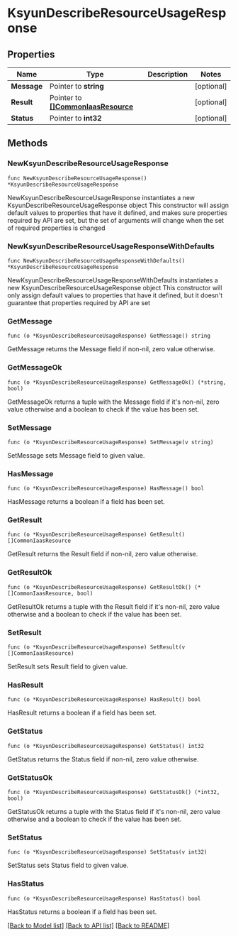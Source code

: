 # KsyunDescribeResourceUsageResponse

## Properties

Name | Type | Description | Notes
------------ | ------------- | ------------- | -------------
**Message** | Pointer to **string** |  | [optional] 
**Result** | Pointer to [**[]CommonIaasResource**](CommonIaasResource.md) |  | [optional] 
**Status** | Pointer to **int32** |  | [optional] 

## Methods

### NewKsyunDescribeResourceUsageResponse

`func NewKsyunDescribeResourceUsageResponse() *KsyunDescribeResourceUsageResponse`

NewKsyunDescribeResourceUsageResponse instantiates a new KsyunDescribeResourceUsageResponse object
This constructor will assign default values to properties that have it defined,
and makes sure properties required by API are set, but the set of arguments
will change when the set of required properties is changed

### NewKsyunDescribeResourceUsageResponseWithDefaults

`func NewKsyunDescribeResourceUsageResponseWithDefaults() *KsyunDescribeResourceUsageResponse`

NewKsyunDescribeResourceUsageResponseWithDefaults instantiates a new KsyunDescribeResourceUsageResponse object
This constructor will only assign default values to properties that have it defined,
but it doesn't guarantee that properties required by API are set

### GetMessage

`func (o *KsyunDescribeResourceUsageResponse) GetMessage() string`

GetMessage returns the Message field if non-nil, zero value otherwise.

### GetMessageOk

`func (o *KsyunDescribeResourceUsageResponse) GetMessageOk() (*string, bool)`

GetMessageOk returns a tuple with the Message field if it's non-nil, zero value otherwise
and a boolean to check if the value has been set.

### SetMessage

`func (o *KsyunDescribeResourceUsageResponse) SetMessage(v string)`

SetMessage sets Message field to given value.

### HasMessage

`func (o *KsyunDescribeResourceUsageResponse) HasMessage() bool`

HasMessage returns a boolean if a field has been set.

### GetResult

`func (o *KsyunDescribeResourceUsageResponse) GetResult() []CommonIaasResource`

GetResult returns the Result field if non-nil, zero value otherwise.

### GetResultOk

`func (o *KsyunDescribeResourceUsageResponse) GetResultOk() (*[]CommonIaasResource, bool)`

GetResultOk returns a tuple with the Result field if it's non-nil, zero value otherwise
and a boolean to check if the value has been set.

### SetResult

`func (o *KsyunDescribeResourceUsageResponse) SetResult(v []CommonIaasResource)`

SetResult sets Result field to given value.

### HasResult

`func (o *KsyunDescribeResourceUsageResponse) HasResult() bool`

HasResult returns a boolean if a field has been set.

### GetStatus

`func (o *KsyunDescribeResourceUsageResponse) GetStatus() int32`

GetStatus returns the Status field if non-nil, zero value otherwise.

### GetStatusOk

`func (o *KsyunDescribeResourceUsageResponse) GetStatusOk() (*int32, bool)`

GetStatusOk returns a tuple with the Status field if it's non-nil, zero value otherwise
and a boolean to check if the value has been set.

### SetStatus

`func (o *KsyunDescribeResourceUsageResponse) SetStatus(v int32)`

SetStatus sets Status field to given value.

### HasStatus

`func (o *KsyunDescribeResourceUsageResponse) HasStatus() bool`

HasStatus returns a boolean if a field has been set.


[[Back to Model list]](../README.md#documentation-for-models) [[Back to API list]](../README.md#documentation-for-api-endpoints) [[Back to README]](../README.md)


